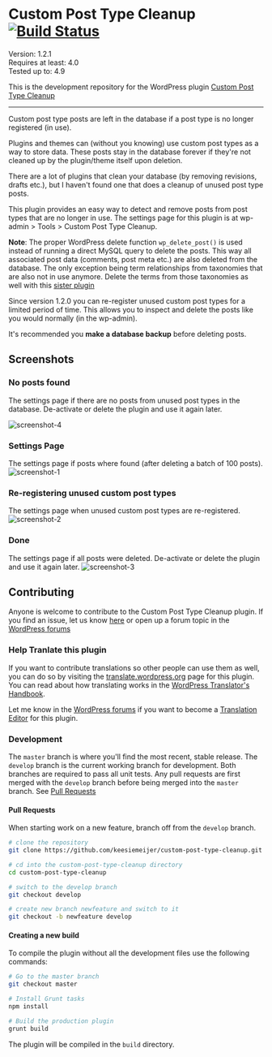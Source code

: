 # Custom Post Type Cleanup [![Build Status](https://travis-ci.org/keesiemeijer/custom-post-type-cleanup.svg?branch=master)](https://travis-ci.org/keesiemeijer/custom-post-type-cleanup) #

Version: 1.2.1  
Requires at least: 4.0  
Tested up to: 4.9  

This is the development repository for the WordPress plugin [Custom Post Type Cleanup](https://wordpress.org/plugins/custom-post-type-cleanup/)

---

Custom post type posts are left in the database if a post type is no longer registered (in use).

Plugins and themes can (without you knowing) use custom post types as a way to store data. These posts stay in the database forever if they're not cleaned up by the plugin/theme itself upon deletion.

There are a lot of plugins that clean your database (by removing revisions, drafts etc.), but I haven't found one that does a cleanup of unused post type posts. 

This plugin provides an easy way to detect and remove posts from post types that are no longer in use. The settings page for this plugin is at wp-admin > Tools > Custom Post Type Cleanup.

**Note**: The proper WordPress delete function `wp_delete_post()` is used instead of running a direct MySQL query to delete the posts. This way all associated post data (comments, post meta etc.) are also deleted from the database. The only exception being term relationships from taxonomies that are also not in use anymore. Delete the terms from those taxonomies as well with this [sister plugin](https://github.com/keesiemeijer/custom-taxonomy-cleanup)

Since version 1.2.0 you can re-register unused custom post types for a limited period of time. This allows you to inspect and delete the posts like you would normally (in the wp-admin).

It's recommended you **make a database backup** before deleting posts.

## Screenshots

### No posts found
The settings page if there are no posts from unused post types in the database. De-activate or delete the plugin and use it again later.

![screenshot-4](https://user-images.githubusercontent.com/1436618/33768783-bf490bf4-dc27-11e7-8a1f-a17322d4d4cc.png)

### Settings Page
The settings page if posts where found (after deleting a batch of 100 posts).
![screenshot-1](https://user-images.githubusercontent.com/1436618/33768773-b198f4ba-dc27-11e7-9586-d65907d8510c.png)

### Re-registering unused custom post types
The settings page when unused custom post types are re-registered.
![screenshot-2](https://user-images.githubusercontent.com/1436618/33768777-b69357bc-dc27-11e7-894d-e995d3a0038b.png)

### Done
The settings page if all posts were deleted. De-activate or delete the plugin and use it again later.
![screenshot-3](https://user-images.githubusercontent.com/1436618/33768780-badf8232-dc27-11e7-8c8b-7b4c757971b0.png)

## Contributing

Anyone is welcome to contribute to the Custom Post Type Cleanup plugin. If you find an issue, let us know [here](https://github.com/keesiemeijer/custom-post-type-cleanup/issues?state=open) or open up a forum topic in the [WordPress forums](https://wordpress.org/support/plugin/custom-post-type-cleanup)

### Help Tranlate this plugin

If you want to contribute translations so other people can use them as well, you can do so by visiting the [translate.wordpress.org](https://translate.wordpress.org/projects/wp-plugins/custom-post-type-cleanup) page for this plugin. You can read about how translating works in the [WordPress Translator's Handbook](https://make.wordpress.org/polyglots/handbook/tools/glotpress-translate-wordpress-org/).

Let me know in the [WordPress forums](https://wordpress.org/support/plugin/custom-post-type-cleanup) if you want to become a [Translation Editor](https://make.wordpress.org/polyglots/handbook/rosetta/theme-plugin-directories/#requesting-new-translation-editors) for this plugin.

### Development

The `master` branch is where you'll find the most recent, stable release.
The `develop` branch is the current working branch for development. Both branches are required to pass all unit tests. Any pull requests are first merged with the `develop` branch before being merged into the `master` branch. See [Pull Requests](#pull-requests)

#### Pull Requests
When starting work on a new feature, branch off from the `develop` branch.
```bash
# clone the repository
git clone https://github.com/keesiemeijer/custom-post-type-cleanup.git

# cd into the custom-post-type-cleanup directory
cd custom-post-type-cleanup

# switch to the develop branch
git checkout develop

# create new branch newfeature and switch to it
git checkout -b newfeature develop
```

#### Creating a new build
To compile the plugin without all the development files use the following commands:
```bash
# Go to the master branch
git checkout master

# Install Grunt tasks
npm install

# Build the production plugin
grunt build
```
The plugin will be compiled in the `build` directory.
